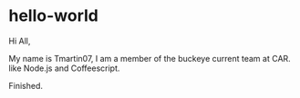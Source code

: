 # hello-world

Hi All,

My name is Tmartin07, I am a member of the buckeye current team at CAR. like Node.js and Coffeescript.

Finished.
